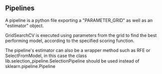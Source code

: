 ## Pipelines
A pipeline is a python file exporting a "PARAMETER_GRID" as well as an "estimator" object.

GridSearchCV is executed using parameters from the grid to find the best performing model, according
to the specified scoring function.

The pipeline's estimator can also be a wrapper method such as RFE or SelectFromModel, in this case
the class lib.selection_pipeline.SelectionPipeline should be 
used instead of sklearn.pipeline.Pipeline